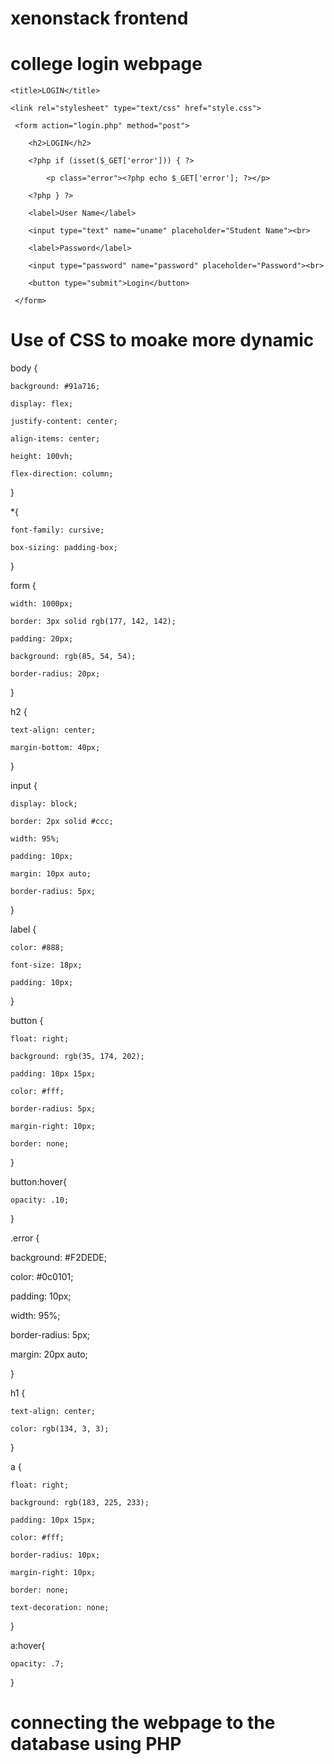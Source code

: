 # xenonstack frontend
# college login webpage
<!DOCTYPE html>

<html>

<head>

    <title>LOGIN</title>

    <link rel="stylesheet" type="text/css" href="style.css">

</head>

<body>

     <form action="login.php" method="post">

        <h2>LOGIN</h2>

        <?php if (isset($_GET['error'])) { ?>

            <p class="error"><?php echo $_GET['error']; ?></p>

        <?php } ?>

        <label>User Name</label>

        <input type="text" name="uname" placeholder="Student Name"><br>

        <label>Password</label>

        <input type="password" name="password" placeholder="Password"><br> 

        <button type="submit">Login</button>

     </form>

</body>

</html>

# Use of CSS to moake more dynamic
body {

    background: #91a716;

    display: flex;

    justify-content: center;

    align-items: center;

    height: 100vh;

    flex-direction: column;

}

*{

    font-family: cursive;

    box-sizing: padding-box;

}

form {

    width: 1000px;

    border: 3px solid rgb(177, 142, 142);

    padding: 20px;

    background: rgb(85, 54, 54);

    border-radius: 20px;

}

h2 {

    text-align: center;

    margin-bottom: 40px;

}

input {

    display: block;

    border: 2px solid #ccc;

    width: 95%;

    padding: 10px;

    margin: 10px auto;

    border-radius: 5px;

}

label {

    color: #888;

    font-size: 18px;

    padding: 10px;

}

button {

    float: right;

    background: rgb(35, 174, 202);

    padding: 10px 15px;

    color: #fff;

    border-radius: 5px;

    margin-right: 10px;

    border: none;

}

button:hover{

    opacity: .10;

}

.error {

   background: #F2DEDE;

   color: #0c0101;

   padding: 10px;

   width: 95%;

   border-radius: 5px;

   margin: 20px auto;

}

h1 {

    text-align: center;

    color: rgb(134, 3, 3);

}

a {

    float: right;

    background: rgb(183, 225, 233);

    padding: 10px 15px;

    color: #fff;

    border-radius: 10px;

    margin-right: 10px;

    border: none;

    text-decoration: none;

}

a:hover{

    opacity: .7;

}
 # connecting the webpage to the database using PHP
 <?php

$sname= "localhost";

$unmae= "root";

$password = "";

$db_name = "test_db";

$conn = mysqli_connect($sname, $unmae, $password, $db_name);

if (!$conn) {

    echo "Connection failed!";

}

# logging out page
<?php 

session_start();

session_unset();

session_destroy();

header("Location: index.php");

